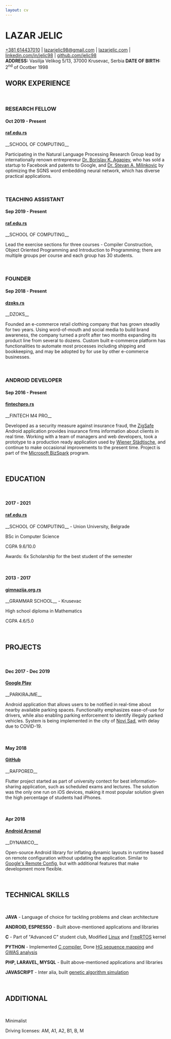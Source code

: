 ```yaml
---
layout: cv
---
```

# LAZAR JELIC

<div id="links">
<a href="tel:+381614437010">+381 614437010</a>
| <a href="mailto:lazarjelic98@gmail.com">lazarjelic98@gmail.com</a>
| <a href="https://www.lazarjelic.com">lazarjelic.com</a>
| <a href="https://www.linkedin.com/in/jelic98">linkedin.com/in/jelic98</a>
| <a href="https://www.github.com/jelic98">github.com/jelic98</a>
</div>

<div id="info">
<strong>ADDRESS:</strong> Vasilija Velikog 5/13, 37000 Krusevac, Serbia
<strong>DATE OF BIRTH:</strong> 2<sup>nd</sup> of Ocotber 1998
</div>

## WORK EXPERIENCE

<br/>

### RESEARCH FELLOW
#### Oct 2019 - Present
#### [raf.edu.rs](https://raf.edu.rs/en)

<div class="up3" markdown="1">
__SCHOOL OF COMPUTING__

Participating in the Natural Language Processing Research Group lead by
internationally renown entrepreneur
[Dr. Borislav K. Agapiev](https://www.raf.edu.rs/en/component/k2/item/5583-agapiev-k-borislav),
who has sold a startup to Facebook and patents to Google, and
[Dr. Stevan A. Milinkovic](https://www.raf.edu.rs/en/component/k2/item/5578-milinkovic-a-stevan)
by optimizing the SGNS word embedding neural network, which has diverse
practical applications.
</div>

<br/>

### TEACHING ASSISTANT
#### Sep 2019 - Present
#### [raf.edu.rs](https://raf.edu.rs/en)

<div class="up3" markdown="1">
__SCHOOL OF COMPUTING__

Lead the exercise sections for three courses - Compiler Construction,
Object Oriented Programming and Introduction to Programming;
there are multiple groups per course and each group has 30 students.
</div>

<br/>

### FOUNDER
#### Sep 2018 - Present
#### [dzoks.rs](https://dzoks.rs)

<div class="up3" markdown="1">
__DZOKS__

Founded an e-commerce retail clothing company that has grown steadily for two
years. Using word-of-mouth and social media to build brand awareness,
the company turned a profit after two months expanding its product line from
several to dozens. Custom built e-commerce platform has functionalities to
automate most processes including shipping and bookkeeping, and may be adopted
by for use by other e-commerce businesses.
</div>

<br/>

### ANDROID DEVELOPER
#### Sep 2016 - Present
#### [fintechpro.rs](https://fintechpro.rs)

<div class="up3" markdown="1">
__FINTECH M4 PRO__

Developed as a security measure against insurance fraud, the
[ZigSafe](https://app.zigsafe.com)
Android application provides insurance
firms information about clients in real time. Working with a team of managers
and web developers, took a prototype to a production ready application used
by
[Wiener Städtische](https://wiener.co.rs),
and continue to make occasional
improvements to the present time. Project is part of the
[Microsoft BizSpark](https://startups.microsoft.com)
program.
</div>

<br/>

## EDUCATION

<br/>

#### 2017 - 2021
#### [raf.edu.rs](https://raf.edu.rs/en)

<div class="up2" markdown="1">
__SCHOOL OF COMPUTING__ - Union University, Belgrade

BSc in Computer Science

CGPA 9.6/10.0

Awards: 6x Scholarship for the best student of the semester
</div>

<br/>

#### 2013 - 2017
#### [gimnazija.org.rs](http://gimnazija.org.rs)

<div class="up2" markdown="1">
__GRAMMAR SCHOOL__ - Krusevac

High school diploma in Mathematics

CGPA 4.6/5.0
</div>

<br/>

## PROJECTS

<br/>

#### Dec 2017 - Dec 2019
#### [Google Play](https://play.google.com/store/apps/details?id=com.synvolt.parkirajme)

<div class="up2" markdown="1">
__PARKIRAJME__

Android application that allows users to be notified in real-time about nearby
available parking spaces. Functionality emphasizes ease-of-use for drivers,
while also enabling parking enforcement to identify illegaly parked vehicles.
System is being implemented in the city of
[Novi Sad](https://en.wikipedia.org/wiki/Novi_Sad),
with delay due to COVID-19.
</div>

<br/>

#### May 2018
#### [GitHub](https://www.github.com/jelic98/rafpored)

<div class="up2" markdown="1">
__RAFPORED__

Flutter project started as part of university contect for best
information-sharing application, such as scheduled exams and lectures.
The solution was the only one run on iOS devices, making it most popular
solution given the high percentage of students had iPhones.
</div>

<br/>

#### Apr 2018
#### [Android Arsenal](https://android-arsenal.com/details/1/6926)

<div class="up2" markdown="1">
__DYNAMICO__

Open-source Android library for inflating dynamic layouts in runtime based
on remote configuration without updating the application. Similar to
[Google's Remote Config](https://firebase.google.com/docs/remote-config),
but with additional features that make development more flexible.
</div>

<br/>

## TECHNICAL SKILLS

<br/>

__JAVA__ - Language of choice for tackling problems and clean architecture

__ANDROID, ESPRESSO__ - Built above-mentioned applications and libraries

__C__ - Part of "Advanced C" student club,
Modified
[Linux](https://github.com/jelic98/raf_os)
and
[FreeRTOS](https://github.com/jelic98/raf_srv)
kernel

__PYTHON__ - Implemented
[C compiler](https://github.com/jelic98/c_compiler),
Done
[HG sequence mapping](https://github.com/jelic98/raf_uub/blob/master/project_2/main.ipynb)
and
[GWAS analysis](https://github.com/jelic98/raf_uub/blob/master/project_1/main.ipynb)

__PHP, LARAVEL, MYSQL__ - Built above-mentioned applications and libraries

__JAVASCRIPT__ - Inter alia, built
[genetic algorithm simulation](https://lazarjelic.com/ecloga/projects/genetic)

<br/>

## ADDITIONAL

<br/>

Minimalist

Driving licenses: AM, A1, A2, B1, B, M
